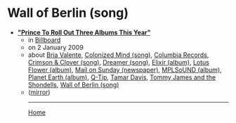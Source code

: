 # Wall of Berlin (song)

 - [**"Prince To Roll Out Three Albums This Year"**](https://www.billboard.com/articles/business/269676/prince-to-roll-out-three-albums-this-year)<ul><li>in [Billboard](https://www.billboard.com/)</li><li>on 2 January 2009</li><li>about [Bria Valente](../../../topics/bria-valente/index.md), [Colonized Mind (song)](../../../topics/song/colonized-mind/index.md), [Columbia Records](../../../topics/columbia-records/index.md), [Crimson & Clover (song)](../../../topics/song/crimson-clover/index.md), [Dreamer (song)](../../../topics/song/dreamer/index.md), [Elixir (album)](../../../topics/album/elixir/index.md), [Lotus Flower (album)](../../../topics/album/lotus-flower/index.md), [Mail on Sunday (newspaper)](../../../topics/newspaper/mail-on-sunday/index.md), [MPLSoUND (album)](../../../topics/album/mplsound/index.md), [Planet Earth (album)](../../../topics/album/planet-earth/index.md), [Q-Tip](../../../topics/q-tip/index.md), [Tamar Davis](../../../topics/tamar-davis/index.md), [Tommy James and the Shondells](../../../topics/tommy-james-and-the-shondells/index.md), [Wall of Berlin (song)](../../../topics/song/wall-of-berlin/index.md)</li><li>([mirror](https://web.archive.org/web/*/https://www.billboard.com/articles/business/269676/prince-to-roll-out-three-albums-this-year))</li><ul>

----

[Home](../index.md)
